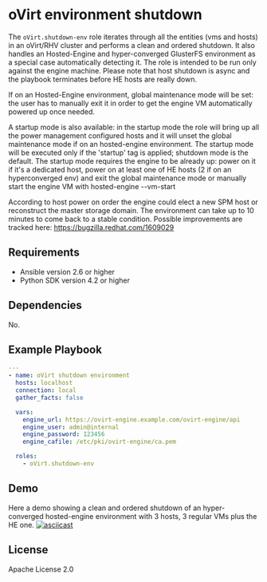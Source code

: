 oVirt environment shutdown
=========

The `oVirt.shutdown-env` role iterates through all the entities (vms and hosts) in an oVirt/RHV cluster and performs a clean and ordered shutdown.
It also handles an Hosted-Engine and hyper-converged GlusterFS environment as a special case automatically detecting it.
The role is intended to be run only against the engine machine.
Please note that host shutdown is async and the playbook terminates before HE hosts are really down.

If on an Hosted-Engine environment, global maintenance mode will be set:
the user has to manually exit it in order to get the engine VM automatically powered up once needed. 

A startup mode is also available:
in the startup mode the role will bring up all the power management configured hosts and it
will unset the global maintenance mode if on an hosted-engine environment.
The startup mode will be executed only if the 'startup' tag is applied; shutdown mode is the default.
The startup mode requires the engine to be already up:
power on it if it's a dedicated host, power on at least one of HE hosts (2 if on an hyperconverged env) and exit the global maintenance mode or manually start the engine VM with hosted-engine --vm-start

According to host power on order the engine could elect a new SPM host or reconstruct the master storage domain.
The environment can take up to 10 minutes to come back to a stable condition.
Possible improvements are tracked here: https://bugzilla.redhat.com/1609029


Requirements
------------

 * Ansible version 2.6 or higher
 * Python SDK version 4.2 or higher

Dependencies
------------

No.

Example Playbook
----------------

```yaml
---
- name: oVirt shutdown environment
  hosts: localhost
  connection: local
  gather_facts: false

  vars:
    engine_url: https://ovirt-engine.example.com/ovirt-engine/api
    engine_user: admin@internal
    engine_password: 123456
    engine_cafile: /etc/pki/ovirt-engine/ca.pem

  roles:
    - oVirt.shutdown-env
```

Demo
----
 Here a demo showing a clean and ordered shutdown of an hyper-converged hosted-engine environment with 3 hosts, 3 regular VMs plus the HE one.
[![asciicast](https://asciinema.org/a/vZJ6xFEU1POYyS8mEKF9lcV63.png)](https://asciinema.org/a/vZJ6xFEU1POYyS8mEKF9lcV63)

License
-------

Apache License 2.0
